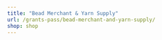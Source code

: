 ```yaml
---
title: "Bead Merchant & Yarn Supply"
url: /grants-pass/bead-merchant-and-yarn-supply/
shop: shop
---
```

